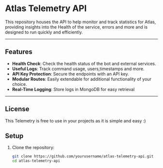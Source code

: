 # Atlas Telemetry API

This repository houses the API to help monitor and track statistics for Atlas, providing insights into the Health of the service, errors and more and is designed to run quickly and efficiently.

---

## Features

- **Health Check**: Check the health status of the bot and external services.
- **Useful Logs**: Track command usage, users,timestamps and more.
- **API Key Protection**: Secure the endpoints with an API key.
- **Modular Routes**: Easily extendable for additional functionality of your choice.
- **Real-Time Logging**: Store logs in MongoDB for easy retrieval

---

## License
This Telemetry is free to use in your projects as it is simple and easy :)

## Setup

1. Clone the repository:
   ```bash
   git clone https://github.com/yourusername/atlas-telemetry-api.git
   cd atlas-telemetry-api